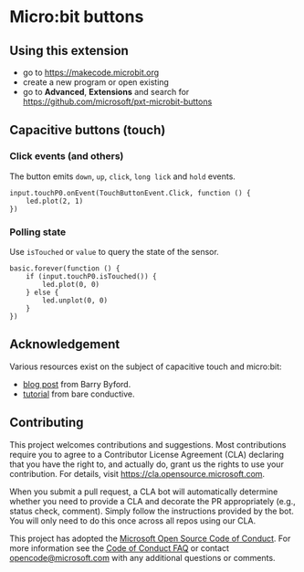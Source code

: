 # Micro:bit buttons

## Using this extension

* go to https://makecode.microbit.org 
* create a new program or open existing
* go to **Advanced**, **Extensions** and search for https://github.com/microsoft/pxt-microbit-buttons

## Capacitive buttons (touch)

### Click events (and others)

The button emits ``down``, ``up``, ``click``, ``long lick``
and ``hold`` events.

```blocks
input.touchP0.onEvent(TouchButtonEvent.Click, function () {
    led.plot(2, 1)
})
```

### Polling state

Use ``isTouched`` or ``value`` to query the state of the sensor.

```blocks
basic.forever(function () {
    if (input.touchP0.isTouched()) {
        led.plot(0, 0)
    } else {
        led.unplot(0, 0)
    }
})
```

## Acknowledgement

Various resources exist on the subject of capacitive touch and micro:bit:
* [blog post](https://ukbaz.github.io/howto/microbit_touch.html) from Barry Byford.
* [tutorial](https://www.bareconductive.com/make/create-a-touch-sensor-for-microbit-with-electric-paint/) from bare conductive.

## Contributing

This project welcomes contributions and suggestions.  Most contributions require you to agree to a
Contributor License Agreement (CLA) declaring that you have the right to, and actually do, grant us
the rights to use your contribution. For details, visit https://cla.opensource.microsoft.com.

When you submit a pull request, a CLA bot will automatically determine whether you need to provide
a CLA and decorate the PR appropriately (e.g., status check, comment). Simply follow the instructions
provided by the bot. You will only need to do this once across all repos using our CLA.

This project has adopted the [Microsoft Open Source Code of Conduct](https://opensource.microsoft.com/codeofconduct/).
For more information see the [Code of Conduct FAQ](https://opensource.microsoft.com/codeofconduct/faq/) or
contact [opencode@microsoft.com](mailto:opencode@microsoft.com) with any additional questions or comments.
